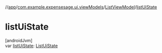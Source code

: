 //[app](../../../index.md)/[com.example.expensesage.ui.viewModels](../index.md)/[ListViewModel](index.md)/[listUiState](list-ui-state.md)

# listUiState

[androidJvm]\
var [listUiState](list-ui-state.md): [ListUiState](../-list-ui-state/index.md)
